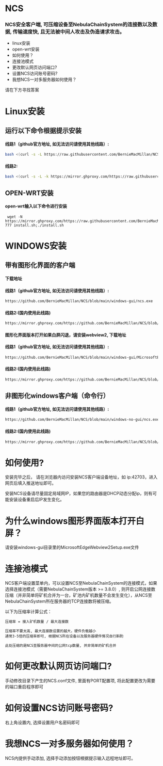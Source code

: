 # NCS

### NCS安全客户端, 可压缩设备至NebulaChainSystem的连接数以及数据, 传输速度快, 且无法被中间人攻击及伪造请求攻击。

- linux安装
- open-wrt安装
- 如何使用？
- 连接池模式
- 更改默认网页访问端口?
- 设置NCS访问账号密码?
- 我想NCS一对多服务器如何使用？

请在下方寻找答案

# Linux安装

## 运行以下命令根据提示安装

#### 线路1（github官方地址, 如无法访问请使用其他线路）:

```sh
bash <(curl -s -L https://raw.githubusercontent.com/BernieMacMillan/NCS/main/install.sh)
```

#### 线路2:

```sh
bash <(curl -s -L -k https://mirror.ghproxy.com/https://raw.githubusercontent.com/BernieMacMillan/NCS/main/install.sh)
```

## OPEN-WRT安装

#### open-wrt输入以下命令进行安装

```
 wget -N https://mirror.ghproxy.com/https://raw.githubusercontent.com/BernieMacMillan/NCS/main/install.sh;chmod 777 install.sh;./install.sh
```
# WINDOWS安装

## 带有图形化界面的客户端

#### 下载地址

#### 线路1（github官方地址, 如无法访问请使用其他线路）:

```sh
https://github.com/BernieMacMillan/NCS/blob/main/windows-gui/ncs.exe
```

#### 线路2:(国内使用此线路)
```sh
https://mirror.ghproxy.com/https://github.com/BernieMacMillan/NCS/blob/main/windows-gui/ncs.exe
```

#### 图形化界面版本打开如果白屏闪退，请安装webview2, 下载地址

#### 线路1（github官方地址, 如无法访问请使用其他线路）:

```sh
https://github.com/BernieMacMillan/NCS/blob/main/windows-gui/MicrosoftEdgeWebview2Setup.exe
```

#### 线路2:(国内使用此线路)
```sh
https://mirror.ghproxy.com/https://github.com/BernieMacMillan/NCS/blob/main/windows-gui/MicrosoftEdgeWebview2Setup.exe
```

## 非图形化windows客户端（命令行）

#### 线路1（github官方地址, 如无法访问请使用其他线路）:
```sh
https://github.com/BernieMacMillan/NCS/blob/main/windows-no-gui/ncs.exe
```
#### 线路2:(国内使用此线路)
```sh
https://mirror.ghproxy.com/https://github.com/BernieMacMillan/NCS/blob/main/windows-no-gui/ncs.exe
```


# 如何使用?

安装完毕之后， 请在浏览器内访问安装NCS客户端设备地址，如 ip:42703，进入网页后填入推送地址即可。

安装NCS设备请尽量固定局域网IP，如果您的路由器是DHCP动态分配ip，则有可能安装设备重启后IP发生变化。


# 为什么windows图形界面版本打开白屏？

请安装windows-gui目录里的MicrosoftEdgeWebview2Setup.exe文件


# 连接池模式

NCS客户端设置菜单内，可以设置NCS至NebulaChainSystem的连接模式，如果选择连接池模式（需要NebulaChainSystem版本 >= 3.8.0）, 则开启公网连接数压缩（并非简单将矿机合并为一台，矿池内矿机数量不会发生变化），从NCS至NebulaChainSystem所在服务器的TCP连接数将被压缩。

以下为压缩率计算公式：
   
    压缩率 = 接入矿机数量 / 最大连接数

    压缩率不要太高, 最大连接数设置的越大，硬件负载越小
    通常3-5倍的压缩率即可, 根据NCS所在设备以及服务器硬件情况自行斟酌

    此处压缩的是NCS至服务器中间的公网tcp数量, 并非简单的矿机合并

# 如何更改默认网页访问端口?

手动修改目录下产生的NCS.conf文件, 里面有PORT配置项, 将此配置更改为需要的端口重启程序即可

# 如何设置NCS访问账号密码?

右上角设置内, 选择设置用户名密码即可

# 我想NCS一对多服务器如何使用？

NCS内提供手动添加, 选择手动添加按钮根据提示输入远程地址即可。